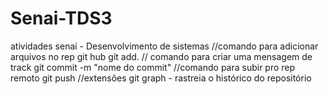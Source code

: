 # Senai-TDS3
atividades senai - Desenvolvimento de sistemas
//comando para adicionar arquivos no rep git hub
git add.
// comando para criar uma mensagem de track
git commit -m "nome do commit"
//comando para subir pro rep remoto
git push
//extensões
git graph - rastreia o histórico do repositório
